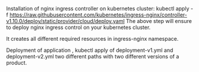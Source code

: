 Installation of nginx ingress controller on kubernetes cluster:
kubectl apply -f https://raw.githubusercontent.com/kubernetes/ingress-nginx/controller-v1.10.0/deploy/static/provider/cloud/deploy.yaml
The above step will ensure to deploy nginx ingress control on your kubernetes cluster.

It creates all different required resources in ingress-nginx namespace.

Deployment of application , 
kubectl apply of deployment-v1.yml and deployment-v2.yml two different paths with two different versions of a product.


